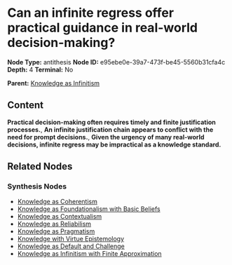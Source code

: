 # Can an infinite regress offer practical guidance in real-world decision-making?

**Node Type:** antithesis
**Node ID:** e95ebe0e-39a7-473f-be45-5560b31cfa4c
**Depth:** 4
**Terminal:** No

**Parent:** [Knowledge as Infinitism](knowledge-as-infinitism-synthesis-7f8e4625-f656-4461-b7dc-03001ef60d00.md)

## Content

**Practical decision-making often requires timely and finite justification processes.**, **An infinite justification chain appears to conflict with the need for prompt decisions.**, **Given the urgency of many real-world decisions, infinite regress may be impractical as a knowledge standard.**

## Related Nodes

### Synthesis Nodes

- [Knowledge as Coherentism](knowledge-as-coherentism-synthesis-253263e4-5d64-4275-a90e-60c714a1807f.md)
- [Knowledge as Foundationalism with Basic Beliefs](knowledge-as-foundationalism-with-basic-beliefs-synthesis-74b1787d-dba3-426d-a638-ea6565f2e9f7.md)
- [Knowledge as Contextualism](knowledge-as-contextualism-synthesis-5262f013-9887-4688-8f8b-5b21e1b458f7.md)
- [Knowledge as Reliabilism](knowledge-as-reliabilism-synthesis-676e1472-768f-4fc9-8d7b-0fa9eb2ecd67.md)
- [Knowledge as Pragmatism](knowledge-as-pragmatism-synthesis-3a28f88e-9ed9-48e2-b806-63dc8dc2bb1b.md)
- [Knowledge with Virtue Epistemology](knowledge-with-virtue-epistemology-synthesis-ed05becf-1a25-4b42-88f0-69dfd6a7ec6b.md)
- [Knowledge as Default and Challenge](knowledge-as-default-and-challenge-synthesis-2ad8f17b-7044-4c7c-aebf-142109d91848.md)
- [Knowledge as Infinitism with Finite Approximation](knowledge-as-infinitism-with-finite-approximation-synthesis-97a1d7aa-1732-494f-aa04-fec79467ea92.md)
